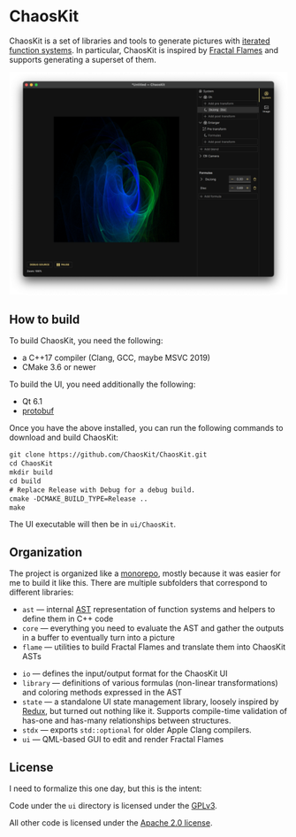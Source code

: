 # ChaosKit

ChaosKit is a set of libraries and tools to generate pictures with [iterated function systems](https://en.wikipedia.org/wiki/Iterated_function_system). In particular, ChaosKit is inspired by [Fractal Flames](https://en.wikipedia.org/wiki/Fractal_flame) and supports generating a superset of them.

![Screenshot of the ChaosKit UI](screenshot.png)

## How to build

To build ChaosKit, you need the following:

-   a C++17 compiler (Clang, GCC, maybe MSVC 2019)
-   CMake 3.6 or newer

To build the UI, you need additionally the following:

-   Qt 6.1
-   [protobuf](https://github.com/protocolbuffers/protobuf)

Once you have the above installed, you can run the following commands to download and build ChaosKit:

```
git clone https://github.com/ChaosKit/ChaosKit.git
cd ChaosKit
mkdir build
cd build
# Replace Release with Debug for a debug build.
cmake -DCMAKE_BUILD_TYPE=Release ..
make
```

The UI executable will then be in `ui/ChaosKit`.

## Organization

The project is organized like a [monorepo](https://en.wikipedia.org/wiki/Monorepo), mostly because it was easier for me to build it like this. There are multiple subfolders that correspond to different libraries:

-   `ast` — internal [AST](https://en.wikipedia.org/wiki/Abstract_syntax_tree) representation of function systems and helpers to define them in C++ code
-   `core` — everything you need to evaluate the AST and gather the outputs in a buffer to eventually turn into a picture
-   `flame` — utilities to build Fractal Flames and translate them into ChaosKit ASTs

*   `io` — defines the input/output format for the ChaosKit UI
*   `library` — definitions of various formulas (non-linear transformations) and coloring methods expressed in the AST
*   `state` — a standalone UI state management library, loosely inspired by [Redux](https://redux.js.org/), but turned out nothing like it. Supports compile-time validation of has-one and has-many relationships between structures.
*   `stdx` — exports `std::optional` for older Apple Clang compilers.
*   `ui` — QML-based GUI to edit and render Fractal Flames

## License

I need to formalize this one day, but this is the intent:

Code under the `ui` directory is licensed under the [GPLv3](https://www.gnu.org/licenses/gpl-3.0.html).

All other code is licensed under the [Apache 2.0 license](https://www.apache.org/licenses/LICENSE-2.0).
